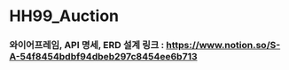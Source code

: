 # HH99_Auction

### 와이어프레임, API 명세, ERD 설계 링크 : https://www.notion.so/S-A-54f8454bdbf94dbeb297c8454ee6b713
